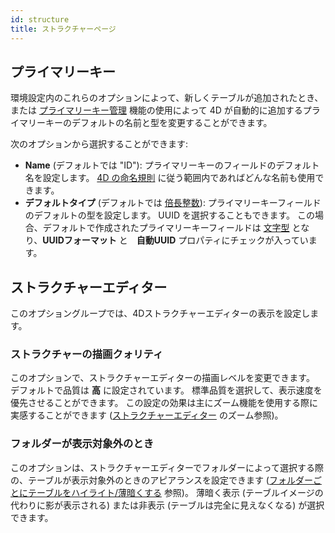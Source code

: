 ```yaml
---
id: structure
title: ストラクチャーページ
---
```


## プライマリーキー

環境設定内のこれらのオプションによって、新しくテーブルが追加されたとき、または [プライマリーキー管理](https://doc.4d.com/4Dv19/4D/19/Primary-key-manager.300-5416826.ja.html) 機能の使用によって 4D が自動的に追加するプライマリーキーのデフォルトの名前と型を変更することができます。

次のオプションから選択することができます:

- **Name** (デフォルトでは "ID"): プライマリーキーのフィールドのデフォルト名を設定します。 [4D の命名規則](Concepts/identifiers.md#テーブルとフィールド) に従う範囲内であればどんな名前も使用できます。
- **デフォルトタイプ** (デフォルトでは [倍長整数](Concepts/dt_number.md)): プライマリーキーフィールドのデフォルトの型を設定します。 UUID を選択することもできます。 この場合、デフォルトで作成されたプライマリーキーフィールドは [文字型](Concepts/dt_string.md) となり、**UUIDフォーマット** と　**自動UUID** プロパティにチェックが入っています。

## ストラクチャーエディター

このオプショングループでは、4Dストラクチャーエディターの表示を設定します。

### ストラクチャーの描画クォリティ

このオプションで、ストラクチャーエディターの描画レベルを変更できます。 デフォルトで品質は **高** に設定されています。 標準品質を選択して、表示速度を優先させることができます。 この設定の効果は主にズーム機能を使用する際に実感することができます ([ストラクチャーエディター](https://doc.4d.com/4Dv19/4D/19/Structure-editor.300-5416818.ja.html) のズーム参照)。

### フォルダーが表示対象外のとき

このオプションは、ストラクチャーエディターでフォルダーによって選択する際の、テーブルが表示対象外のときのアピアランスを設定できます ([フォルダーごとにテーブルをハイライト/薄暗くする](https://doc.4d.com/4Dv19/4D/19/Structure-editor.300-5416818.ja.html#4592928) 参照)。 薄暗く表示 (テーブルイメージの代わりに影が表示される) または非表示 (テーブルは完全に見えなくなる) が選択できます。
